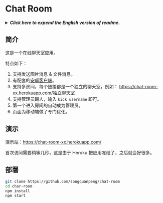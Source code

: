 # Chat Room
<details>
<summary><strong><i>Click here to expend the English version of readme.</i></strong></summary>
<div>

## Description
+ This is a chat room application.
+ No registration required.
+ Completely anonymous.
+ **Each different URL is an independent chat room.**
+ The first person get into the chat room will be the administrator of this chat room.

## Todo list
- [x] Support send text message.
- [x] Support send image.
- [x] Support share file.
- [x] [Android client](https://github.com/songquanpeng/chat-room-android).
- [x] Support multi chat room.
- [x] Allow admin kick out people.
- [x] Save the username and allow change it.
- [ ] Message frequency limit.

</div>
</details>

## 简介
这是一个在线聊天室应用。

特点如下：
1. 支持发送图片消息 & 文件消息。
2. 有配套的[安卓客户端](https://github.com/songquanpeng/chat-room-android)。
3. 支持多房间，每个链接都是一个独立的聊天室，例如： https://chat-room-xx.herokuapp.com/独立聊天室
4. 支持管理员踢人，输入 `kick username` 即可。
5. 第一个进入房间的自动成为管理员。
6. 页面为移动端做了专门优化。

## 演示
演示站：https://chat-room-xx.herokuapp.com/

首次访问需要稍等几秒，这是由于 Heroku 把应用冻结了，之后就会好很多。

## 部署
```sh
git clone https://github.com/songquanpeng/chat-room
cd char-room
npm install
npm start
```
